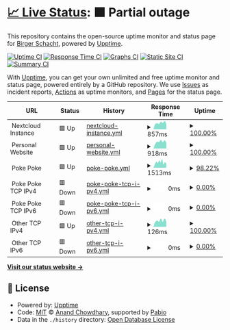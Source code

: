 # [📈 Live Status](https://b1rger.github.io/upptime): <!--live status--> **🟧 Partial outage**

This repository contains the open-source uptime monitor and status page for [Birger Schacht](https://bisco.org), powered by [Upptime](https://github.com/upptime/upptime).

[![Uptime CI](https://github.com/b1rger/upptime/workflows/Uptime%20CI/badge.svg)](https://github.com/b1rger/upptime/actions?query=workflow%3A%22Uptime+CI%22)
[![Response Time CI](https://github.com/b1rger/upptime/workflows/Response%20Time%20CI/badge.svg)](https://github.com/b1rger/upptime/actions?query=workflow%3A%22Response+Time+CI%22)
[![Graphs CI](https://github.com/b1rger/upptime/workflows/Graphs%20CI/badge.svg)](https://github.com/b1rger/upptime/actions?query=workflow%3A%22Graphs+CI%22)
[![Static Site CI](https://github.com/b1rger/upptime/workflows/Static%20Site%20CI/badge.svg)](https://github.com/b1rger/upptime/actions?query=workflow%3A%22Static+Site+CI%22)
[![Summary CI](https://github.com/b1rger/upptime/workflows/Summary%20CI/badge.svg)](https://github.com/b1rger/upptime/actions?query=workflow%3A%22Summary+CI%22)

With [Upptime](https://upptime.js.org), you can get your own unlimited and free uptime monitor and status page, powered entirely by a GitHub repository. We use [Issues](https://github.com/b1rger/upptime/issues) as incident reports, [Actions](https://github.com/b1rger/upptime/actions) as uptime monitors, and [Pages](https://b1rger.github.io/upptime) for the status page.

<!--start: status pages-->
<!-- This summary is generated by Upptime (https://github.com/upptime/upptime) -->
<!-- Do not edit this manually, your changes will be overwritten -->
<!-- prettier-ignore -->
| URL | Status | History | Response Time | Uptime |
| --- | ------ | ------- | ------------- | ------ |
| <img alt="" src="https://nextcloud.com/c/uploads/2022/03/favicon.png" height="13"> Nextcloud Instance | 🟩 Up | [nextcloud-instance.yml](https://github.com/b1rger/upptime/commits/HEAD/history/nextcloud-instance.yml) | <details><summary><img alt="Response time graph" src="./graphs/nextcloud-instance/response-time-week.png" height="20"> 857ms</summary><br><a href="https://b1rger.github.io/upptime/history/nextcloud-instance"><img alt="Response time 796" src="https://img.shields.io/endpoint?url=https%3A%2F%2Fraw.githubusercontent.com%2Fb1rger%2Fupptime%2FHEAD%2Fapi%2Fnextcloud-instance%2Fresponse-time.json"></a><br><a href="https://b1rger.github.io/upptime/history/nextcloud-instance"><img alt="24-hour response time 711" src="https://img.shields.io/endpoint?url=https%3A%2F%2Fraw.githubusercontent.com%2Fb1rger%2Fupptime%2FHEAD%2Fapi%2Fnextcloud-instance%2Fresponse-time-day.json"></a><br><a href="https://b1rger.github.io/upptime/history/nextcloud-instance"><img alt="7-day response time 857" src="https://img.shields.io/endpoint?url=https%3A%2F%2Fraw.githubusercontent.com%2Fb1rger%2Fupptime%2FHEAD%2Fapi%2Fnextcloud-instance%2Fresponse-time-week.json"></a><br><a href="https://b1rger.github.io/upptime/history/nextcloud-instance"><img alt="30-day response time 813" src="https://img.shields.io/endpoint?url=https%3A%2F%2Fraw.githubusercontent.com%2Fb1rger%2Fupptime%2FHEAD%2Fapi%2Fnextcloud-instance%2Fresponse-time-month.json"></a><br><a href="https://b1rger.github.io/upptime/history/nextcloud-instance"><img alt="1-year response time 796" src="https://img.shields.io/endpoint?url=https%3A%2F%2Fraw.githubusercontent.com%2Fb1rger%2Fupptime%2FHEAD%2Fapi%2Fnextcloud-instance%2Fresponse-time-year.json"></a></details> | <details><summary><a href="https://b1rger.github.io/upptime/history/nextcloud-instance">100.00%</a></summary><a href="https://b1rger.github.io/upptime/history/nextcloud-instance"><img alt="All-time uptime 100.00%" src="https://img.shields.io/endpoint?url=https%3A%2F%2Fraw.githubusercontent.com%2Fb1rger%2Fupptime%2FHEAD%2Fapi%2Fnextcloud-instance%2Fuptime.json"></a><br><a href="https://b1rger.github.io/upptime/history/nextcloud-instance"><img alt="24-hour uptime 100.00%" src="https://img.shields.io/endpoint?url=https%3A%2F%2Fraw.githubusercontent.com%2Fb1rger%2Fupptime%2FHEAD%2Fapi%2Fnextcloud-instance%2Fuptime-day.json"></a><br><a href="https://b1rger.github.io/upptime/history/nextcloud-instance"><img alt="7-day uptime 100.00%" src="https://img.shields.io/endpoint?url=https%3A%2F%2Fraw.githubusercontent.com%2Fb1rger%2Fupptime%2FHEAD%2Fapi%2Fnextcloud-instance%2Fuptime-week.json"></a><br><a href="https://b1rger.github.io/upptime/history/nextcloud-instance"><img alt="30-day uptime 100.00%" src="https://img.shields.io/endpoint?url=https%3A%2F%2Fraw.githubusercontent.com%2Fb1rger%2Fupptime%2FHEAD%2Fapi%2Fnextcloud-instance%2Fuptime-month.json"></a><br><a href="https://b1rger.github.io/upptime/history/nextcloud-instance"><img alt="1-year uptime 100.00%" src="https://img.shields.io/endpoint?url=https%3A%2F%2Fraw.githubusercontent.com%2Fb1rger%2Fupptime%2FHEAD%2Fapi%2Fnextcloud-instance%2Fuptime-year.json"></a></details>
| <img alt="" src="https://icons.duckduckgo.com/ip3/null.ico" height="13"> Personal Website | 🟩 Up | [personal-website.yml](https://github.com/b1rger/upptime/commits/HEAD/history/personal-website.yml) | <details><summary><img alt="Response time graph" src="./graphs/personal-website/response-time-week.png" height="20"> 918ms</summary><br><a href="https://b1rger.github.io/upptime/history/personal-website"><img alt="Response time 890" src="https://img.shields.io/endpoint?url=https%3A%2F%2Fraw.githubusercontent.com%2Fb1rger%2Fupptime%2FHEAD%2Fapi%2Fpersonal-website%2Fresponse-time.json"></a><br><a href="https://b1rger.github.io/upptime/history/personal-website"><img alt="24-hour response time 795" src="https://img.shields.io/endpoint?url=https%3A%2F%2Fraw.githubusercontent.com%2Fb1rger%2Fupptime%2FHEAD%2Fapi%2Fpersonal-website%2Fresponse-time-day.json"></a><br><a href="https://b1rger.github.io/upptime/history/personal-website"><img alt="7-day response time 918" src="https://img.shields.io/endpoint?url=https%3A%2F%2Fraw.githubusercontent.com%2Fb1rger%2Fupptime%2FHEAD%2Fapi%2Fpersonal-website%2Fresponse-time-week.json"></a><br><a href="https://b1rger.github.io/upptime/history/personal-website"><img alt="30-day response time 909" src="https://img.shields.io/endpoint?url=https%3A%2F%2Fraw.githubusercontent.com%2Fb1rger%2Fupptime%2FHEAD%2Fapi%2Fpersonal-website%2Fresponse-time-month.json"></a><br><a href="https://b1rger.github.io/upptime/history/personal-website"><img alt="1-year response time 890" src="https://img.shields.io/endpoint?url=https%3A%2F%2Fraw.githubusercontent.com%2Fb1rger%2Fupptime%2FHEAD%2Fapi%2Fpersonal-website%2Fresponse-time-year.json"></a></details> | <details><summary><a href="https://b1rger.github.io/upptime/history/personal-website">100.00%</a></summary><a href="https://b1rger.github.io/upptime/history/personal-website"><img alt="All-time uptime 100.00%" src="https://img.shields.io/endpoint?url=https%3A%2F%2Fraw.githubusercontent.com%2Fb1rger%2Fupptime%2FHEAD%2Fapi%2Fpersonal-website%2Fuptime.json"></a><br><a href="https://b1rger.github.io/upptime/history/personal-website"><img alt="24-hour uptime 100.00%" src="https://img.shields.io/endpoint?url=https%3A%2F%2Fraw.githubusercontent.com%2Fb1rger%2Fupptime%2FHEAD%2Fapi%2Fpersonal-website%2Fuptime-day.json"></a><br><a href="https://b1rger.github.io/upptime/history/personal-website"><img alt="7-day uptime 100.00%" src="https://img.shields.io/endpoint?url=https%3A%2F%2Fraw.githubusercontent.com%2Fb1rger%2Fupptime%2FHEAD%2Fapi%2Fpersonal-website%2Fuptime-week.json"></a><br><a href="https://b1rger.github.io/upptime/history/personal-website"><img alt="30-day uptime 100.00%" src="https://img.shields.io/endpoint?url=https%3A%2F%2Fraw.githubusercontent.com%2Fb1rger%2Fupptime%2FHEAD%2Fapi%2Fpersonal-website%2Fuptime-month.json"></a><br><a href="https://b1rger.github.io/upptime/history/personal-website"><img alt="1-year uptime 100.00%" src="https://img.shields.io/endpoint?url=https%3A%2F%2Fraw.githubusercontent.com%2Fb1rger%2Fupptime%2FHEAD%2Fapi%2Fpersonal-website%2Fuptime-year.json"></a></details>
| <img alt="" src="https://icons.duckduckgo.com/ip3/null.ico" height="13"> Poke Poke | 🟩 Up | [poke-poke.yml](https://github.com/b1rger/upptime/commits/HEAD/history/poke-poke.yml) | <details><summary><img alt="Response time graph" src="./graphs/poke-poke/response-time-week.png" height="20"> 1513ms</summary><br><a href="https://b1rger.github.io/upptime/history/poke-poke"><img alt="Response time 1330" src="https://img.shields.io/endpoint?url=https%3A%2F%2Fraw.githubusercontent.com%2Fb1rger%2Fupptime%2FHEAD%2Fapi%2Fpoke-poke%2Fresponse-time.json"></a><br><a href="https://b1rger.github.io/upptime/history/poke-poke"><img alt="24-hour response time 1129" src="https://img.shields.io/endpoint?url=https%3A%2F%2Fraw.githubusercontent.com%2Fb1rger%2Fupptime%2FHEAD%2Fapi%2Fpoke-poke%2Fresponse-time-day.json"></a><br><a href="https://b1rger.github.io/upptime/history/poke-poke"><img alt="7-day response time 1513" src="https://img.shields.io/endpoint?url=https%3A%2F%2Fraw.githubusercontent.com%2Fb1rger%2Fupptime%2FHEAD%2Fapi%2Fpoke-poke%2Fresponse-time-week.json"></a><br><a href="https://b1rger.github.io/upptime/history/poke-poke"><img alt="30-day response time 1320" src="https://img.shields.io/endpoint?url=https%3A%2F%2Fraw.githubusercontent.com%2Fb1rger%2Fupptime%2FHEAD%2Fapi%2Fpoke-poke%2Fresponse-time-month.json"></a><br><a href="https://b1rger.github.io/upptime/history/poke-poke"><img alt="1-year response time 1330" src="https://img.shields.io/endpoint?url=https%3A%2F%2Fraw.githubusercontent.com%2Fb1rger%2Fupptime%2FHEAD%2Fapi%2Fpoke-poke%2Fresponse-time-year.json"></a></details> | <details><summary><a href="https://b1rger.github.io/upptime/history/poke-poke">98.22%</a></summary><a href="https://b1rger.github.io/upptime/history/poke-poke"><img alt="All-time uptime 91.89%" src="https://img.shields.io/endpoint?url=https%3A%2F%2Fraw.githubusercontent.com%2Fb1rger%2Fupptime%2FHEAD%2Fapi%2Fpoke-poke%2Fuptime.json"></a><br><a href="https://b1rger.github.io/upptime/history/poke-poke"><img alt="24-hour uptime 100.00%" src="https://img.shields.io/endpoint?url=https%3A%2F%2Fraw.githubusercontent.com%2Fb1rger%2Fupptime%2FHEAD%2Fapi%2Fpoke-poke%2Fuptime-day.json"></a><br><a href="https://b1rger.github.io/upptime/history/poke-poke"><img alt="7-day uptime 98.22%" src="https://img.shields.io/endpoint?url=https%3A%2F%2Fraw.githubusercontent.com%2Fb1rger%2Fupptime%2FHEAD%2Fapi%2Fpoke-poke%2Fuptime-week.json"></a><br><a href="https://b1rger.github.io/upptime/history/poke-poke"><img alt="30-day uptime 92.13%" src="https://img.shields.io/endpoint?url=https%3A%2F%2Fraw.githubusercontent.com%2Fb1rger%2Fupptime%2FHEAD%2Fapi%2Fpoke-poke%2Fuptime-month.json"></a><br><a href="https://b1rger.github.io/upptime/history/poke-poke"><img alt="1-year uptime 91.89%" src="https://img.shields.io/endpoint?url=https%3A%2F%2Fraw.githubusercontent.com%2Fb1rger%2Fupptime%2FHEAD%2Fapi%2Fpoke-poke%2Fuptime-year.json"></a></details>
| <img alt="" src="https://icons.duckduckgo.com/ip3/null.ico" height="13"> Poke Poke TCP IPv4 | 🟥 Down | [poke-poke-tcp-i-pv4.yml](https://github.com/b1rger/upptime/commits/HEAD/history/poke-poke-tcp-i-pv4.yml) | <details><summary><img alt="Response time graph" src="./graphs/poke-poke-tcp-i-pv4/response-time-week.png" height="20"> 0ms</summary><br><a href="https://b1rger.github.io/upptime/history/poke-poke-tcp-i-pv4"><img alt="Response time 0" src="https://img.shields.io/endpoint?url=https%3A%2F%2Fraw.githubusercontent.com%2Fb1rger%2Fupptime%2FHEAD%2Fapi%2Fpoke-poke-tcp-i-pv4%2Fresponse-time.json"></a><br><a href="https://b1rger.github.io/upptime/history/poke-poke-tcp-i-pv4"><img alt="24-hour response time 0" src="https://img.shields.io/endpoint?url=https%3A%2F%2Fraw.githubusercontent.com%2Fb1rger%2Fupptime%2FHEAD%2Fapi%2Fpoke-poke-tcp-i-pv4%2Fresponse-time-day.json"></a><br><a href="https://b1rger.github.io/upptime/history/poke-poke-tcp-i-pv4"><img alt="7-day response time 0" src="https://img.shields.io/endpoint?url=https%3A%2F%2Fraw.githubusercontent.com%2Fb1rger%2Fupptime%2FHEAD%2Fapi%2Fpoke-poke-tcp-i-pv4%2Fresponse-time-week.json"></a><br><a href="https://b1rger.github.io/upptime/history/poke-poke-tcp-i-pv4"><img alt="30-day response time 0" src="https://img.shields.io/endpoint?url=https%3A%2F%2Fraw.githubusercontent.com%2Fb1rger%2Fupptime%2FHEAD%2Fapi%2Fpoke-poke-tcp-i-pv4%2Fresponse-time-month.json"></a><br><a href="https://b1rger.github.io/upptime/history/poke-poke-tcp-i-pv4"><img alt="1-year response time 0" src="https://img.shields.io/endpoint?url=https%3A%2F%2Fraw.githubusercontent.com%2Fb1rger%2Fupptime%2FHEAD%2Fapi%2Fpoke-poke-tcp-i-pv4%2Fresponse-time-year.json"></a></details> | <details><summary><a href="https://b1rger.github.io/upptime/history/poke-poke-tcp-i-pv4">0.00%</a></summary><a href="https://b1rger.github.io/upptime/history/poke-poke-tcp-i-pv4"><img alt="All-time uptime 0.00%" src="https://img.shields.io/endpoint?url=https%3A%2F%2Fraw.githubusercontent.com%2Fb1rger%2Fupptime%2FHEAD%2Fapi%2Fpoke-poke-tcp-i-pv4%2Fuptime.json"></a><br><a href="https://b1rger.github.io/upptime/history/poke-poke-tcp-i-pv4"><img alt="24-hour uptime 0.00%" src="https://img.shields.io/endpoint?url=https%3A%2F%2Fraw.githubusercontent.com%2Fb1rger%2Fupptime%2FHEAD%2Fapi%2Fpoke-poke-tcp-i-pv4%2Fuptime-day.json"></a><br><a href="https://b1rger.github.io/upptime/history/poke-poke-tcp-i-pv4"><img alt="7-day uptime 0.00%" src="https://img.shields.io/endpoint?url=https%3A%2F%2Fraw.githubusercontent.com%2Fb1rger%2Fupptime%2FHEAD%2Fapi%2Fpoke-poke-tcp-i-pv4%2Fuptime-week.json"></a><br><a href="https://b1rger.github.io/upptime/history/poke-poke-tcp-i-pv4"><img alt="30-day uptime 0.00%" src="https://img.shields.io/endpoint?url=https%3A%2F%2Fraw.githubusercontent.com%2Fb1rger%2Fupptime%2FHEAD%2Fapi%2Fpoke-poke-tcp-i-pv4%2Fuptime-month.json"></a><br><a href="https://b1rger.github.io/upptime/history/poke-poke-tcp-i-pv4"><img alt="1-year uptime 0.00%" src="https://img.shields.io/endpoint?url=https%3A%2F%2Fraw.githubusercontent.com%2Fb1rger%2Fupptime%2FHEAD%2Fapi%2Fpoke-poke-tcp-i-pv4%2Fuptime-year.json"></a></details>
| <img alt="" src="https://icons.duckduckgo.com/ip3/null.ico" height="13"> Poke Poke TCP IPv6 | 🟥 Down | [poke-poke-tcp-i-pv6.yml](https://github.com/b1rger/upptime/commits/HEAD/history/poke-poke-tcp-i-pv6.yml) | <details><summary><img alt="Response time graph" src="./graphs/poke-poke-tcp-i-pv6/response-time-week.png" height="20"> 0ms</summary><br><a href="https://b1rger.github.io/upptime/history/poke-poke-tcp-i-pv6"><img alt="Response time 0" src="https://img.shields.io/endpoint?url=https%3A%2F%2Fraw.githubusercontent.com%2Fb1rger%2Fupptime%2FHEAD%2Fapi%2Fpoke-poke-tcp-i-pv6%2Fresponse-time.json"></a><br><a href="https://b1rger.github.io/upptime/history/poke-poke-tcp-i-pv6"><img alt="24-hour response time 0" src="https://img.shields.io/endpoint?url=https%3A%2F%2Fraw.githubusercontent.com%2Fb1rger%2Fupptime%2FHEAD%2Fapi%2Fpoke-poke-tcp-i-pv6%2Fresponse-time-day.json"></a><br><a href="https://b1rger.github.io/upptime/history/poke-poke-tcp-i-pv6"><img alt="7-day response time 0" src="https://img.shields.io/endpoint?url=https%3A%2F%2Fraw.githubusercontent.com%2Fb1rger%2Fupptime%2FHEAD%2Fapi%2Fpoke-poke-tcp-i-pv6%2Fresponse-time-week.json"></a><br><a href="https://b1rger.github.io/upptime/history/poke-poke-tcp-i-pv6"><img alt="30-day response time 0" src="https://img.shields.io/endpoint?url=https%3A%2F%2Fraw.githubusercontent.com%2Fb1rger%2Fupptime%2FHEAD%2Fapi%2Fpoke-poke-tcp-i-pv6%2Fresponse-time-month.json"></a><br><a href="https://b1rger.github.io/upptime/history/poke-poke-tcp-i-pv6"><img alt="1-year response time 0" src="https://img.shields.io/endpoint?url=https%3A%2F%2Fraw.githubusercontent.com%2Fb1rger%2Fupptime%2FHEAD%2Fapi%2Fpoke-poke-tcp-i-pv6%2Fresponse-time-year.json"></a></details> | <details><summary><a href="https://b1rger.github.io/upptime/history/poke-poke-tcp-i-pv6">0.00%</a></summary><a href="https://b1rger.github.io/upptime/history/poke-poke-tcp-i-pv6"><img alt="All-time uptime 0.00%" src="https://img.shields.io/endpoint?url=https%3A%2F%2Fraw.githubusercontent.com%2Fb1rger%2Fupptime%2FHEAD%2Fapi%2Fpoke-poke-tcp-i-pv6%2Fuptime.json"></a><br><a href="https://b1rger.github.io/upptime/history/poke-poke-tcp-i-pv6"><img alt="24-hour uptime 0.00%" src="https://img.shields.io/endpoint?url=https%3A%2F%2Fraw.githubusercontent.com%2Fb1rger%2Fupptime%2FHEAD%2Fapi%2Fpoke-poke-tcp-i-pv6%2Fuptime-day.json"></a><br><a href="https://b1rger.github.io/upptime/history/poke-poke-tcp-i-pv6"><img alt="7-day uptime 0.00%" src="https://img.shields.io/endpoint?url=https%3A%2F%2Fraw.githubusercontent.com%2Fb1rger%2Fupptime%2FHEAD%2Fapi%2Fpoke-poke-tcp-i-pv6%2Fuptime-week.json"></a><br><a href="https://b1rger.github.io/upptime/history/poke-poke-tcp-i-pv6"><img alt="30-day uptime 0.00%" src="https://img.shields.io/endpoint?url=https%3A%2F%2Fraw.githubusercontent.com%2Fb1rger%2Fupptime%2FHEAD%2Fapi%2Fpoke-poke-tcp-i-pv6%2Fuptime-month.json"></a><br><a href="https://b1rger.github.io/upptime/history/poke-poke-tcp-i-pv6"><img alt="1-year uptime 0.00%" src="https://img.shields.io/endpoint?url=https%3A%2F%2Fraw.githubusercontent.com%2Fb1rger%2Fupptime%2FHEAD%2Fapi%2Fpoke-poke-tcp-i-pv6%2Fuptime-year.json"></a></details>
| <img alt="" src="https://icons.duckduckgo.com/ip3/null.ico" height="13"> Other TCP IPv4 | 🟩 Up | [other-tcp-i-pv4.yml](https://github.com/b1rger/upptime/commits/HEAD/history/other-tcp-i-pv4.yml) | <details><summary><img alt="Response time graph" src="./graphs/other-tcp-i-pv4/response-time-week.png" height="20"> 126ms</summary><br><a href="https://b1rger.github.io/upptime/history/other-tcp-i-pv4"><img alt="Response time 123" src="https://img.shields.io/endpoint?url=https%3A%2F%2Fraw.githubusercontent.com%2Fb1rger%2Fupptime%2FHEAD%2Fapi%2Fother-tcp-i-pv4%2Fresponse-time.json"></a><br><a href="https://b1rger.github.io/upptime/history/other-tcp-i-pv4"><img alt="24-hour response time 104" src="https://img.shields.io/endpoint?url=https%3A%2F%2Fraw.githubusercontent.com%2Fb1rger%2Fupptime%2FHEAD%2Fapi%2Fother-tcp-i-pv4%2Fresponse-time-day.json"></a><br><a href="https://b1rger.github.io/upptime/history/other-tcp-i-pv4"><img alt="7-day response time 126" src="https://img.shields.io/endpoint?url=https%3A%2F%2Fraw.githubusercontent.com%2Fb1rger%2Fupptime%2FHEAD%2Fapi%2Fother-tcp-i-pv4%2Fresponse-time-week.json"></a><br><a href="https://b1rger.github.io/upptime/history/other-tcp-i-pv4"><img alt="30-day response time 123" src="https://img.shields.io/endpoint?url=https%3A%2F%2Fraw.githubusercontent.com%2Fb1rger%2Fupptime%2FHEAD%2Fapi%2Fother-tcp-i-pv4%2Fresponse-time-month.json"></a><br><a href="https://b1rger.github.io/upptime/history/other-tcp-i-pv4"><img alt="1-year response time 123" src="https://img.shields.io/endpoint?url=https%3A%2F%2Fraw.githubusercontent.com%2Fb1rger%2Fupptime%2FHEAD%2Fapi%2Fother-tcp-i-pv4%2Fresponse-time-year.json"></a></details> | <details><summary><a href="https://b1rger.github.io/upptime/history/other-tcp-i-pv4">100.00%</a></summary><a href="https://b1rger.github.io/upptime/history/other-tcp-i-pv4"><img alt="All-time uptime 100.00%" src="https://img.shields.io/endpoint?url=https%3A%2F%2Fraw.githubusercontent.com%2Fb1rger%2Fupptime%2FHEAD%2Fapi%2Fother-tcp-i-pv4%2Fuptime.json"></a><br><a href="https://b1rger.github.io/upptime/history/other-tcp-i-pv4"><img alt="24-hour uptime 100.00%" src="https://img.shields.io/endpoint?url=https%3A%2F%2Fraw.githubusercontent.com%2Fb1rger%2Fupptime%2FHEAD%2Fapi%2Fother-tcp-i-pv4%2Fuptime-day.json"></a><br><a href="https://b1rger.github.io/upptime/history/other-tcp-i-pv4"><img alt="7-day uptime 100.00%" src="https://img.shields.io/endpoint?url=https%3A%2F%2Fraw.githubusercontent.com%2Fb1rger%2Fupptime%2FHEAD%2Fapi%2Fother-tcp-i-pv4%2Fuptime-week.json"></a><br><a href="https://b1rger.github.io/upptime/history/other-tcp-i-pv4"><img alt="30-day uptime 100.00%" src="https://img.shields.io/endpoint?url=https%3A%2F%2Fraw.githubusercontent.com%2Fb1rger%2Fupptime%2FHEAD%2Fapi%2Fother-tcp-i-pv4%2Fuptime-month.json"></a><br><a href="https://b1rger.github.io/upptime/history/other-tcp-i-pv4"><img alt="1-year uptime 100.00%" src="https://img.shields.io/endpoint?url=https%3A%2F%2Fraw.githubusercontent.com%2Fb1rger%2Fupptime%2FHEAD%2Fapi%2Fother-tcp-i-pv4%2Fuptime-year.json"></a></details>
| <img alt="" src="https://icons.duckduckgo.com/ip3/null.ico" height="13"> Other TCP IPv6 | 🟥 Down | [other-tcp-i-pv6.yml](https://github.com/b1rger/upptime/commits/HEAD/history/other-tcp-i-pv6.yml) | <details><summary><img alt="Response time graph" src="./graphs/other-tcp-i-pv6/response-time-week.png" height="20"> 0ms</summary><br><a href="https://b1rger.github.io/upptime/history/other-tcp-i-pv6"><img alt="Response time 0" src="https://img.shields.io/endpoint?url=https%3A%2F%2Fraw.githubusercontent.com%2Fb1rger%2Fupptime%2FHEAD%2Fapi%2Fother-tcp-i-pv6%2Fresponse-time.json"></a><br><a href="https://b1rger.github.io/upptime/history/other-tcp-i-pv6"><img alt="24-hour response time 0" src="https://img.shields.io/endpoint?url=https%3A%2F%2Fraw.githubusercontent.com%2Fb1rger%2Fupptime%2FHEAD%2Fapi%2Fother-tcp-i-pv6%2Fresponse-time-day.json"></a><br><a href="https://b1rger.github.io/upptime/history/other-tcp-i-pv6"><img alt="7-day response time 0" src="https://img.shields.io/endpoint?url=https%3A%2F%2Fraw.githubusercontent.com%2Fb1rger%2Fupptime%2FHEAD%2Fapi%2Fother-tcp-i-pv6%2Fresponse-time-week.json"></a><br><a href="https://b1rger.github.io/upptime/history/other-tcp-i-pv6"><img alt="30-day response time 0" src="https://img.shields.io/endpoint?url=https%3A%2F%2Fraw.githubusercontent.com%2Fb1rger%2Fupptime%2FHEAD%2Fapi%2Fother-tcp-i-pv6%2Fresponse-time-month.json"></a><br><a href="https://b1rger.github.io/upptime/history/other-tcp-i-pv6"><img alt="1-year response time 0" src="https://img.shields.io/endpoint?url=https%3A%2F%2Fraw.githubusercontent.com%2Fb1rger%2Fupptime%2FHEAD%2Fapi%2Fother-tcp-i-pv6%2Fresponse-time-year.json"></a></details> | <details><summary><a href="https://b1rger.github.io/upptime/history/other-tcp-i-pv6">0.00%</a></summary><a href="https://b1rger.github.io/upptime/history/other-tcp-i-pv6"><img alt="All-time uptime 0.00%" src="https://img.shields.io/endpoint?url=https%3A%2F%2Fraw.githubusercontent.com%2Fb1rger%2Fupptime%2FHEAD%2Fapi%2Fother-tcp-i-pv6%2Fuptime.json"></a><br><a href="https://b1rger.github.io/upptime/history/other-tcp-i-pv6"><img alt="24-hour uptime 0.00%" src="https://img.shields.io/endpoint?url=https%3A%2F%2Fraw.githubusercontent.com%2Fb1rger%2Fupptime%2FHEAD%2Fapi%2Fother-tcp-i-pv6%2Fuptime-day.json"></a><br><a href="https://b1rger.github.io/upptime/history/other-tcp-i-pv6"><img alt="7-day uptime 0.00%" src="https://img.shields.io/endpoint?url=https%3A%2F%2Fraw.githubusercontent.com%2Fb1rger%2Fupptime%2FHEAD%2Fapi%2Fother-tcp-i-pv6%2Fuptime-week.json"></a><br><a href="https://b1rger.github.io/upptime/history/other-tcp-i-pv6"><img alt="30-day uptime 0.00%" src="https://img.shields.io/endpoint?url=https%3A%2F%2Fraw.githubusercontent.com%2Fb1rger%2Fupptime%2FHEAD%2Fapi%2Fother-tcp-i-pv6%2Fuptime-month.json"></a><br><a href="https://b1rger.github.io/upptime/history/other-tcp-i-pv6"><img alt="1-year uptime 0.00%" src="https://img.shields.io/endpoint?url=https%3A%2F%2Fraw.githubusercontent.com%2Fb1rger%2Fupptime%2FHEAD%2Fapi%2Fother-tcp-i-pv6%2Fuptime-year.json"></a></details>

<!--end: status pages-->

[**Visit our status website →**](https://b1rger.github.io/upptime)

## 📄 License

- Powered by: [Upptime](https://github.com/upptime/upptime)
- Code: [MIT](./LICENSE) © [Anand Chowdhary](https://anandchowdhary.com), supported by [Pabio](https://pabio.com)
- Data in the `./history` directory: [Open Database License](https://opendatacommons.org/licenses/odbl/1-0/)
